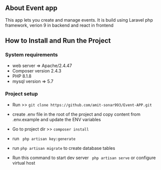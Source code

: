 

## About Event app

This app lets you create and manage events.
It is build using Laravel php framework, verion 9 in backend and react in frontend


## How to Install and Run the Project

### System requirements
- web server =>  Apache/2.4.47
- Composer version 2.4.3
- PHP 8.1.8
- mysql version => 5.7


### Project setup


- Run >> ``` git clone https://github.com/amit-sonar993/Event-APP.git ``` 

-  create .env file in the root of the project and copy content from .env.example and update the ENV variables

- Go to project dir >> ``` composer install ```

- run `` php artisan key:generate``

- run  `` php artisan migrate `` to create database tables

- Run this command to start dev server `` php artisan serve`` or configure virtual host 


